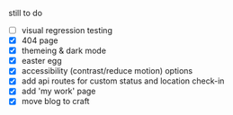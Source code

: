 still to do

- [ ] visual regression testing
- [x] 404 page
- [x] themeing & dark mode
- [x] easter egg
- [x] accessibility (contrast/reduce motion) options
- [x] add api routes for custom status and location check-in
- [x] add 'my work' page
- [x] move blog to craft
